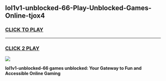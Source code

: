 
## lol1v1-unblocked-66-Play-Unblocked-Games-Online-tjox4
<h3>
<a href="https://premium76.site?title=lol1v1-unblocked-66&ref=25A">CLICK TO PLAY</a></h3>
<hr>

<h3>
<a href="https://premium76.site?title=lol1v1-unblocked-66&ref=25A">CLICK 2 PLAY</a>
  
</h3>

<a href="https://premium76.site?title=lol1v1-unblocked-66&ref=25A"><img src="https://clearcache.store/games.png"></a>


**lol1v1-unblocked-66 games unblocked: Your Gateway to Fun and Accessible Online Gaming**
